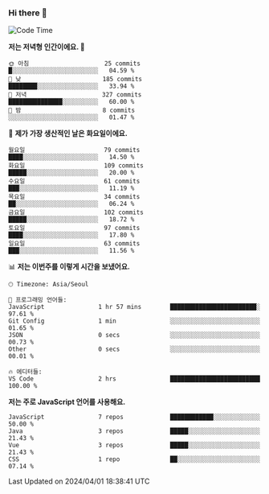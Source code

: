 ### Hi there 👋

<!--
**hi-aa/hi-aa** is a ✨ _special_ ✨ repository because its `README.md` (this file) appears on your GitHub profile.

Here are some ideas to get you started:

- 🔭 I’m currently working on ...
- 🌱 I’m currently learning ...
- 👯 I’m looking to collaborate on ...
- 🤔 I’m looking for help with ...
- 💬 Ask me about ...
- 📫 How to reach me: ...
- 😄 Pronouns: ...
- ⚡ Fun fact: ...
-->

<!--START_SECTION:waka-->
![Code Time](http://img.shields.io/badge/Code%20Time-58%20hrs%2032%20mins-blue)

**저는 저녁형 인간이에요. 🦉** 

```text
🌞 아침                     25 commits          █░░░░░░░░░░░░░░░░░░░░░░░░   04.59 % 
🌆 낮　                     185 commits         ████████░░░░░░░░░░░░░░░░░   33.94 % 
🌃 저녁                     327 commits         ███████████████░░░░░░░░░░   60.00 % 
🌙 밤　                     8 commits           ░░░░░░░░░░░░░░░░░░░░░░░░░   01.47 % 
```
📅 **제가 가장 생산적인 날은 화요일이에요.** 

```text
월요일                      79 commits          ████░░░░░░░░░░░░░░░░░░░░░   14.50 % 
화요일                      109 commits         █████░░░░░░░░░░░░░░░░░░░░   20.00 % 
수요일                      61 commits          ███░░░░░░░░░░░░░░░░░░░░░░   11.19 % 
목요일                      34 commits          ██░░░░░░░░░░░░░░░░░░░░░░░   06.24 % 
금요일                      102 commits         █████░░░░░░░░░░░░░░░░░░░░   18.72 % 
토요일                      97 commits          ████░░░░░░░░░░░░░░░░░░░░░   17.80 % 
일요일                      63 commits          ███░░░░░░░░░░░░░░░░░░░░░░   11.56 % 
```


📊 **저는 이번주를 이렇게 시간을 보냈어요.** 

```text
🕑︎ Timezone: Asia/Seoul

💬 프로그래밍 언어들: 
JavaScript               1 hr 57 mins        ████████████████████████░   97.61 % 
Git Config               1 min               ░░░░░░░░░░░░░░░░░░░░░░░░░   01.65 % 
JSON                     0 secs              ░░░░░░░░░░░░░░░░░░░░░░░░░   00.73 % 
Other                    0 secs              ░░░░░░░░░░░░░░░░░░░░░░░░░   00.01 % 

🔥 에디터들: 
VS Code                  2 hrs               █████████████████████████   100.00 % 
```

**저는 주로 JavaScript 언어를 사용해요.** 

```text
JavaScript               7 repos             ████████████░░░░░░░░░░░░░   50.00 % 
Java                     3 repos             █████░░░░░░░░░░░░░░░░░░░░   21.43 % 
Vue                      3 repos             █████░░░░░░░░░░░░░░░░░░░░   21.43 % 
CSS                      1 repo              ██░░░░░░░░░░░░░░░░░░░░░░░   07.14 % 
```




 Last Updated on 2024/04/01 18:38:41 UTC
<!--END_SECTION:waka-->
